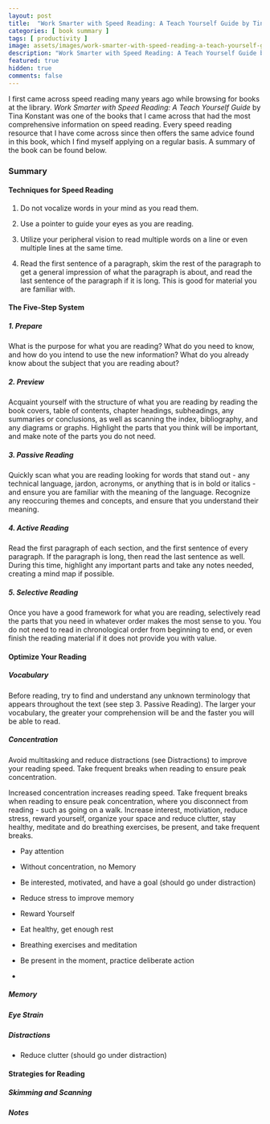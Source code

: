 ```yaml
---
layout: post
title:  "Work Smarter with Speed Reading: A Teach Yourself Guide by Tina Konstant"
categories: [ book summary ]
tags: [ productivity ]
image: assets/images/work-smarter-with-speed-reading-a-teach-yourself-guide.png
description: "Work Smarter with Speed Reading: A Teach Yourself Guide by Tina Konstant"
featured: true
hidden: true
comments: false
---
```


I first came across speed reading many years ago while browsing for books at the library. *Work Smarter with Speed Reading: A Teach Yourself Guide* by Tina Konstant was one of the books that I came across that had the most comprehensive information on speed reading. Every speed reading resource that I have come across since then offers the same advice found in this book, which I find myself applying on a regular basis. A summary of the book can be found below.

### Summary



#### Techniques for Speed Reading

1. Do not vocalize words in your mind as you read them.

2. Use a pointer to guide your eyes as you are reading.

3. Utilize your peripheral vision to read multiple words on a line or even multiple lines at the same time.

4. Read the first sentence of a paragraph, skim the rest of the paragraph to get a general impression of what the paragraph is about, and read the last sentence of the paragraph if it is long. This is good for material you are familiar with.

#### The Five-Step System



##### 1. Prepare

What is the purpose for what you are reading? What do you need to know, and how do you intend to use the new information? What do you already know about the subject that you are reading about?

##### 2. Preview

Acquaint yourself with the structure of what you are reading by reading the book covers, table of contents, chapter headings, subheadings, any summaries or conclusions, as well as scanning the index, bibliography, and any diagrams or graphs. Highlight the parts that you think will be important, and make note of the parts you do not need.

##### 3. Passive Reading

Quickly scan what you are reading looking for words that stand out - any technical language, jardon, acronyms, or anything that is in bold or italics - and ensure you are familiar with the meaning of the language. Recognize any reoccuring themes and concepts, and ensure that you understand their meaning.

##### 4. Active Reading

Read the first paragraph of each section, and the first sentence of every paragraph. If the paragraph is long, then read the last sentence as well. During this time, highlight any important parts and take any notes needed, creating a mind map if possible.

##### 5. Selective Reading

Once you have a good framework for what you are reading, selectively read the parts that you need in whatever order makes the most sense to you. You do not need to read in chronological order from beginning to end, or even finish the reading material if it does not provide you with value.

#### Optimize Your Reading

##### Vocabulary

Before reading, try to find and understand any unknown terminology that appears throughout the text (see step 3. Passive Reading). The larger your vocabulary, the greater your comprehension will be and the faster you will be able to read.

##### Concentration

Avoid multitasking and reduce distractions (see Distractions) to improve your reading speed. Take frequent breaks when reading to ensure peak concentration.


Increased concentration increases reading speed. Take frequent breaks when reading to ensure peak concentration, where you disconnect from reading - such as going on a walk. Increase interest, motiviation, reduce stress, reward yourself, organize your space and reduce clutter, stay healthy, meditate and do breathing exercises, be present, and take frequent breaks.

- Pay attention
- Without concentration, no Memory
- Be interested, motivated, and have a goal (should go under distraction)
- Reduce stress to improve memory
- Reward Yourself

- Eat healthy, get enough rest
- Breathing exercises and meditation
- Be present in the moment, practice deliberate action
-

##### Memory



##### Eye Strain



##### Distractions

- Reduce clutter (should go under distraction)

#### Strategies for Reading



##### Skimming and Scanning



##### Notes
